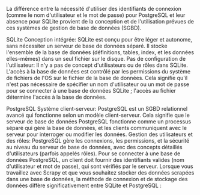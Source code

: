 La différence entre la nécessité d'utiliser des identifiants de connexion (comme le nom d'utilisateur et le mot de passe) pour PostgreSQL et leur absence pour SQLite provient de la conception et de l'utilisation prévues de ces systèmes de gestion de base de données (SGBD).

SQLite
Conception intégrée: SQLite est conçu pour être léger et autonome, sans nécessiter un serveur de base de données séparé. Il stocke l'ensemble de la base de données (définitions, tables, index, et les données elles-mêmes) dans un seul fichier sur le disque.
Pas de configuration de l'utilisateur: Il n'y a pas de concept d'utilisateurs ou de rôles dans SQLite. L'accès à la base de données est contrôlé par les permissions du système de fichiers de l'OS sur le fichier de la base de données. Cela signifie qu'il n'est pas nécessaire de spécifier un nom d'utilisateur ou un mot de passe pour se connecter à une base de données SQLite ; l'accès au fichier détermine l'accès à la base de données.

PostgreSQL
Système client-serveur: PostgreSQL est un SGBD relationnel avancé qui fonctionne selon un modèle client-serveur. Cela signifie que le serveur de base de données PostgreSQL fonctionne comme un processus séparé qui gère la base de données, et les clients communiquent avec le serveur pour interroger ou modifier les données.
Gestion des utilisateurs et des rôles: PostgreSQL gère les connexions, les permissions, et la sécurité au niveau du serveur de base de données, avec des concepts détaillés d'utilisateurs (parfois appelés rôles). Pour se connecter à une base de données PostgreSQL, un client doit fournir des identifiants valides (nom d'utilisateur et mot de passe), qui sont vérifiés par le serveur.
Lorsque vous travaillez avec Scrapy et que vous souhaitez stocker des données scrapées dans une base de données, la méthode de connexion et de stockage des données diffère significativement entre SQLite et PostgreSQL :